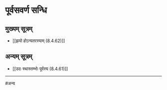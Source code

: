 # पूर्वसवर्ण सन्धि

## मुख्यम् सूत्रम्

- [[झयो होऽन्यतरस्याम् (8.4.62)]]


## अन्यम् सूत्रम्

- [[उदः स्थास्तम्भोः पूर्वस्य (8.4.61)]]

---

#अन्य